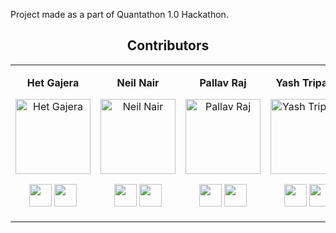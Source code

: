 Project made as a part of Quantathon 1.0 Hackathon. 

<div align="center"><h2><strong>Contributors</strong></h2></div>

<table align="center">
<tr align="center">
<td>

**Het Gajera**

<p align="center">
<img src = "https://avatars.githubusercontent.com/u/103428174?v=4"  height="120" alt="Het Gajera">
</p>
<p align="center">
<a href = "https://github.com/het03"><img src = "http://www.iconninja.com/files/241/825/211/round-collaboration-social-github-code-circle-network-icon.svg" width="36" height = "36"/></a>
<a href = "https://www.linkedin.com/in/het-gajera-83984925a/">
<img src = "http://www.iconninja.com/files/863/607/751/network-linkedin-social-connection-circular-circle-media-icon.svg" width="36" height="36"/>
</a>
</p>
</td>

<td>

**Neil Nair**

<p align="center">
<img src = "https://avatars.githubusercontent.com/u/95778971?v=4"  height="120" alt="Neil Nair">
</p>
<p align="center">
<a href = "https://github.com/NeilB1ju"><img src = "http://www.iconninja.com/files/241/825/211/round-collaboration-social-github-code-circle-network-icon.svg" width="36" height = "36"/></a>
<a href = "https://www.linkedin.com/in/het-gajera-83984925a/">
<img src = "http://www.iconninja.com/files/863/607/751/network-linkedin-social-connection-circular-circle-media-icon.svg" width="36" height="36"/>
</a>
</p>
</td>

<td>

**Pallav Raj**

<p align="center">
<img src = "https://avatars.githubusercontent.com/u/103437428?v=4"  height="120" alt="Pallav Raj">
</p>
<p align="center">
<a href = "https://github.com/pn1027"><img src = "http://www.iconninja.com/files/241/825/211/round-collaboration-social-github-code-circle-network-icon.svg" width="36" height = "36"/></a>
<a href = "https://www.linkedin.com/in/het-gajera-83984925a/">
<img src = "http://www.iconninja.com/files/863/607/751/network-linkedin-social-connection-circular-circle-media-icon.svg" width="36" height="36"/>
</a>
</p>
</td>

<td>

**Yash Tripathi**

<p align="center">
<img src = "https://avatars.githubusercontent.com/u/103556790?v=4"  height="120" alt="Yash Tripathi">
</p>
<p align="center">
<a href = "https://github.com/ys2723"><img src = "http://www.iconninja.com/files/241/825/211/round-collaboration-social-github-code-circle-network-icon.svg" width="36" height = "36"/></a>
<a href = "https://www.linkedin.com/in/yash-tripathi-722263196/">
<img src = "http://www.iconninja.com/files/863/607/751/network-linkedin-social-connection-circular-circle-media-icon.svg" width="36" height="36"/>
</a>
</p>
</td>

</table>
